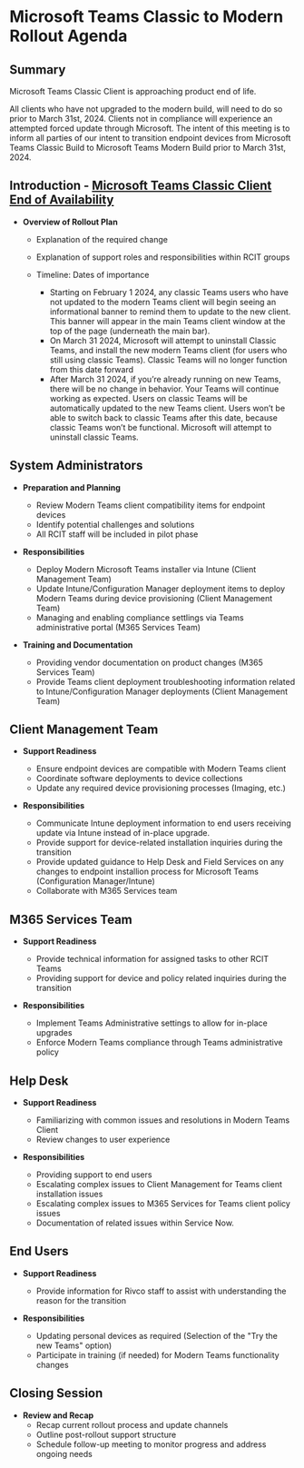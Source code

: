 # Microsoft Teams Classic to Modern Rollout Agenda

## Summary
Microsoft Teams Classic Client is approaching product end of life. 

All clients who have not upgraded to the modern build, will need to do so prior to March 31st, 2024. Clients not in compliance will experience an attempted forced update through Microsoft.
The intent of this meeting is to inform all parties of our intent to transition endpoint devices from Microsoft Teams Classic Build to Microsoft Teams Modern Build prior to March 31st, 2024.

## Introduction - [Microsoft Teams Classic Client End of Availability](https://learn.microsoft.com/en-us/microsoftteams/teams-classic-client-end-of-availability)
- **Overview of Rollout Plan**
  - Explanation of the required change
  - Explanation of support roles and responsibilities within RCIT groups
  - Timeline: Dates of importance

    - Starting on February 1 2024, any classic Teams users who have not updated to the modern Teams client will begin seeing an informational banner to remind them to update to the new client. This banner will appear in the main Teams client window at the top of the page (underneath the main bar).
    - On March 31 2024, Microsoft will attempt to uninstall Classic Teams, and install the new modern Teams client (for users who still using classic Teams). Classic Teams will no longer function from this date forward
    - After March 31 2024, if you’re already running on new Teams, there will be no change in behavior. Your Teams will continue working as expected. Users on classic Teams will be automatically updated to the new Teams client. Users won’t be able to switch back to classic Teams after this date, because classic Teams won’t be functional. Microsoft will attempt to uninstall classic Teams.

## System Administrators
- **Preparation and Planning**
  
  - Review Modern Teams client compatibility items for endpoint devices
  - Identify potential challenges and solutions
  - All RCIT staff will be included in pilot phase

- **Responsibilities**
  
  - Deploy Modern Microsoft Teams installer via Intune (Client Management Team)
  - Update Intune/Configuration Manager deployment items to deploy Modern Teams during device provisioning (Client Management Team)
  - Managing and enabling compliance settlings via Teams administrative portal (M365 Services Team)

- **Training and Documentation**

  - Providing vendor documentation on product changes (M365 Services Team)
  - Provide Teams client deployment troubleshooting information related to Intune/Configuration Manager deployments (Client Management Team)
 
## Client Management Team

- **Support Readiness**

  - Ensure endpoint devices are compatible with Modern Teams client
  - Coordinate software deployments to device collections
  - Update any required device provisioning processes (Imaging, etc.) 

- **Responsibilities**
  - Communicate Intune deployment information to end users receiving update via Intune instead of in-place upgrade.
  - Provide support for device-related installation inquiries during the transition
  - Provide updated guidance to Help Desk and Field Services on any changes to endpoint installion process for Microsoft Teams (Configuration Manager/Intune)
  - Collaborate with M365 Services team
 
## M365 Services Team

- **Support Readiness**
  - Provide technical information for assigned tasks to other RCIT Teams
  - Providing support for device and policy related inquiries during the transition

- **Responsibilities**
  - Implement Teams Administrative settings to allow for in-place upgrades
  - Enforce Modern Teams compliance through Teams administrative policy

## Help Desk

- **Support Readiness**
  - Familiarizing with common issues and resolutions in Modern Teams Client
  - Review changes to user experience 

- **Responsibilities**
  - Providing support to end users
  - Escalating complex issues to Client Management for Teams client installation issues
  - Escalating complex issues to M365 Services for Teams client policy issues
  - Documentation of related issues within Service Now.

## End Users

- **Support Readiness**
  - Provide information for Rivco staff to assist with understanding the reason for the transition

- **Responsibilities**
  - Updating personal devices as required (Selection of the "Try the new Teams" option)
  - Participate in training (if needed) for Modern Teams functionality changes
  
## Closing Session

- **Review and Recap**
  - Recap current rollout process and update channels
  - Outline post-rollout support structure
  - Schedule follow-up meeting to monitor progress and address ongoing needs
